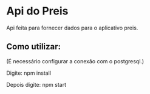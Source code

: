 # Api do Preis

Api feita para fornecer dados para o aplicativo preis.

## Como utilizar:
(É necessário configurar a conexão com o postgresql.)

Digite: npm install

Depois digite: npm start
